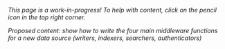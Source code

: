 _This page is a work-in-progress! To help with content, click on the pencil icon in the top right corner._

_Proposed content: show how to write the four main middleware functions for a new data source (writers, indexers, searchers, authenticators)_